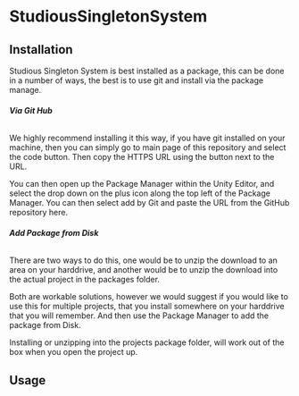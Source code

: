 
# StudiousSingletonSystem
 


## Installation

Studious Singleton System is best installed as a package, this can be done in a number of ways, the best is to use git and install via the package manage.

###### **Via Git Hub** 

We highly recommend installing it this way, if you have git installed on your machine, then you can simply go to main page of this repository and select the code button. Then copy the HTTPS URL using the button next to the URL.

You can then open up the Package Manager within the Unity Editor, and select the drop down on the plus icon along the top left of the Package Manager. You can then select add by Git and paste the URL from the GitHub repository here.

###### **Add Package from Disk** 

There are two ways to do this, one would be to unzip the download to an area on your harddrive, and another would be to unzip the download into the actual project in the packages folder.

Both are workable solutions, however we would suggest if you would like to use this for multiple projects, that you install somewhere on your harddrive that you will remember. And then use the Package Manager to add the package from Disk.

Installing or unzipping into the projects package folder, will work out of the box when you open the project up.

## Usage
